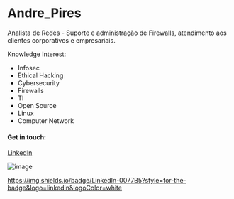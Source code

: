 # Andre_Pires

Analista de Redes - Suporte e administração de Firewalls, atendimento aos clientes corporativos e empresariais.

Knowledge Interest:

- Infosec
- Ethical Hacking
- Cybersecurity
- Firewalls
- TI
- Open Source 
- Linux
- Computer Network

#### Get in touch:
<div class="LI-profile-badge"  data-version="v1" data-size="medium" data-locale="pt_BR" data-type="horizontal" data-theme="dark" data-vanity="andre-s-pires"><a class="LI-simple-link" href='https://br.linkedin.com/in/andre-s-pires?trk=profile-badge'>LinkedIn</a></div>
 
![image]({https://img.shields.io/badge/LinkedIn-0077B5?style=for-the-badge&logo=linkedin&logoColor=white})

https://img.shields.io/badge/LinkedIn-0077B5?style=for-the-badge&logo=linkedin&logoColor=white

